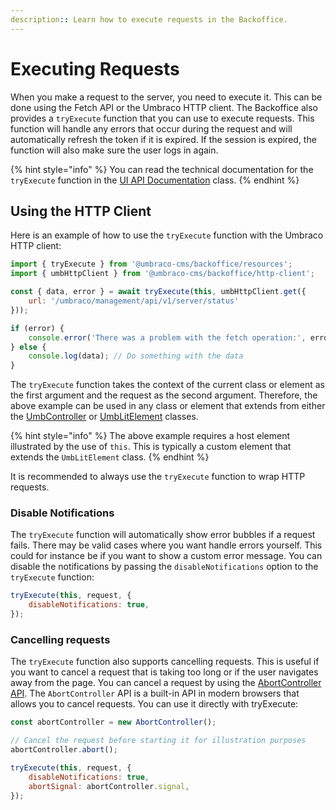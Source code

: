 ```yaml
---
description:: Learn how to execute requests in the Backoffice.
---
```


# Executing Requests

When you make a request to the server, you need to execute it. This can be done using the Fetch API or the Umbraco HTTP client. The Backoffice also provides a `tryExecute` function that you can use to execute requests. This function will handle any errors that occur during the request and will automatically refresh the token if it is expired. If the session is expired, the function will also make sure the user logs in again.

{% hint style="info" %}
You can read the technical documentation for the `tryExecute` function in the [UI API Documentation](https://apidocs.umbraco.com/v16/ui-api/functions/packages_core_resources.tryExecute.html) class.
{% endhint %}

## Using the HTTP Client

Here is an example of how to use the `tryExecute` function with the Umbraco HTTP client:

```javascript
import { tryExecute } from '@umbraco-cms/backoffice/resources';
import { umbHttpClient } from '@umbraco-cms/backoffice/http-client';

const { data, error } = await tryExecute(this, umbHttpClient.get({
    url: '/umbraco/management/api/v1/server/status'
}));

if (error) {
    console.error('There was a problem with the fetch operation:', error);
} else {
    console.log(data); // Do something with the data
}
```

The `tryExecute` function takes the context of the current class or element as the first argument and the request as the second argument. Therefore, the above example can be used in any class or element that extends from either the [UmbController](https://apidocs.umbraco.com/v16/ui-api/interfaces/libs_controller-api.UmbController.html) or [UmbLitElement](https://apidocs.umbraco.com/v16/ui-api/classes/packages_core_lit-element.UmbLitElement.html) classes.

{% hint style="info" %}
The above example requires a host element illustrated by the use of `this`. This is typically a custom element that extends the `UmbLitElement` class.
{% endhint %}

It is recommended to always use the `tryExecute` function to wrap HTTP requests.

### Disable Notifications

The `tryExecute` function will automatically show error bubbles if a request fails. There may be valid cases where you want handle errors yourself. This could for instance be if you want to show a custom error message. You can disable the notifications by passing the `disableNotifications` option to the `tryExecute` function:

```javascript
tryExecute(this, request, {
    disableNotifications: true,
});
```

### Cancelling requests

The `tryExecute` function also supports cancelling requests. This is useful if you want to cancel a request that is taking too long or if the user navigates away from the page. You can cancel a request by using the [AbortController API](https://developer.mozilla.org/en-US/docs/Web/API/AbortController). The `AbortController` API is a built-in API in modern browsers that allows you to cancel requests. You can use it directly with tryExecute:

```javascript
const abortController = new AbortController();

// Cancel the request before starting it for illustration purposes
abortController.abort();

tryExecute(this, request, {
    disableNotifications: true,
    abortSignal: abortController.signal,
});
```
